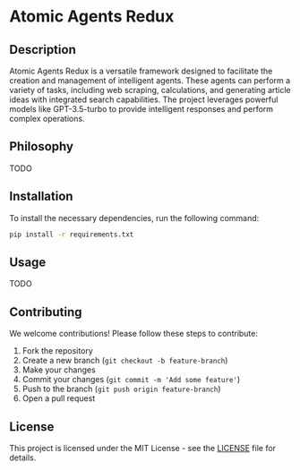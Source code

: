 # Atomic Agents Redux

## Description

Atomic Agents Redux is a versatile framework designed to facilitate the creation and management of intelligent agents. These agents can perform a variety of tasks, including web scraping, calculations, and generating article ideas with integrated search capabilities. The project leverages powerful models like GPT-3.5-turbo to provide intelligent responses and perform complex operations.

## Philosophy

TODO

## Installation

To install the necessary dependencies, run the following command:

```bash
pip install -r requirements.txt
```

## Usage

TODO

## Contributing

We welcome contributions! Please follow these steps to contribute:

1. Fork the repository
2. Create a new branch (`git checkout -b feature-branch`)
3. Make your changes
4. Commit your changes (`git commit -m 'Add some feature'`)
5. Push to the branch (`git push origin feature-branch`)
6. Open a pull request

## License

This project is licensed under the MIT License - see the [LICENSE](LICENSE) file for details.